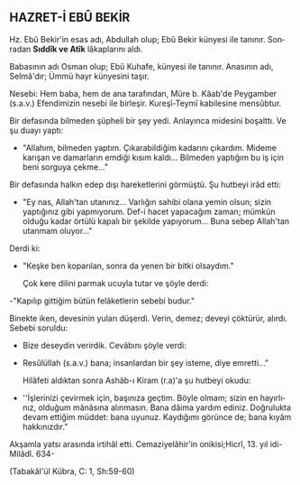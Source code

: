 ## HAZRET-İ EBÛ BEKİR

Hz. Ebû Bekir'in esas adı, Abdullah olup; Ebû Bekir künyesi ile tanınır. Son­radan **Sıddîk ve Atîk** lâkaplarını aldı.

Babasının adı Osman olup; Ebû Kuhafe, künyesi ile tanınır. Anasının adı, Selmâ'dır; Ümmü hayr künyesini taşır.

Nesebi: Hem baba, hem de ana tarafından, Müre b. Kâab'de Peygamber (s.a.v.) Efendimizin nesebi ile birleşir. Kureşî-Teymî kabilesine mensûbtur.

Bir defasında bilmeden şüpheli bir şey yedi. Anlayınca midesini boşalttı. Ve şu duayı yaptı:

- "Allahım, bilmeden yaptım. Çıkarabildiğim kadarını çıkardım. Mideme karışan ve damarların emdiği kısım kaldı... Bilmeden yaptığım bu iş için beni sor­guya çekme..."

Bir defasında halkın edep dışı hareketlerini görmüştü. Şu hutbeyi irâd etti:

- "Ey nas, Allah'tan utanınız... Varlığın sahibi olana yemin olsun; sizin yaptığınız gibi yapmıyorum. Def-i hacet yapacağım zaman; mümkün olduğu ka­dar örtülü kapalı bir şekilde yapıyorum... Buna sebep Allah'tan utanmam olu­yor..."

Derdi ki:

- "Keşke ben koparılan, sonra da yenen bir bitki olsaydım."

     Çok kere dilini parmak ucuyla tutar ve şöyle derdi:

-"Kapılıp gittiğim bütün felâketlerin sebebi budur."

Binekte iken, devesinin yuları düşerdi. Verin, demez; deveyi çöktürür, alırdı. Sebebi soruldu:

- Bize deseydin verirdik. Cevâbını şöyle verdi:

- Resûlüllah (s.a.v.) bana; insanlardan bir şey isteme, diye emretti..."

     Hilâfeti aldıktan sonra Ashâb-ı Kiram (r.a)'a şu hutbeyi okudu:

- ''İşlerinizi çevirmek için, başınıza geçtim. Böyle olmam; sizin en hayırlı­nız, olduğum mânâsına alınmasın. Bana dâima yardım ediniz. Doğrulukta devam ettiğim müddet: bana uyunuz. Kaydığımı görünce de; bana kıyâm hakkınızdır."

Akşamla yatsı arasında irtihâl etti. Cemaziyelâhir'in onikisi;Hicrî, 13. yıl idi-Milâdî. 634-

(Tabakâl'ül Kübra, C: 1, Sh:59-60)
